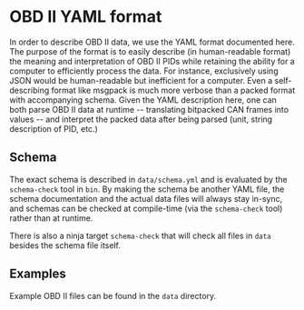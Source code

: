 # OBD II YAML format
In order to describe OBD II data, we use the YAML format documented here. The
purpose of the format is to easily describe (in human-readable format) the
meaning and interpretation of OBD II PIDs while retaining the ability for a
computer to efficiently process the data. For instance, exclusively using JSON
would be human-readable but inefficient for a computer. Even a self-describing
format like msgpack is much more verbose than a packed format with accompanying
schema. Given the YAML description here, one can both parse OBD II data at
runtime -- translating bitpacked CAN frames into values -- and interpret the
packed data after being parsed (unit, string description of PID, etc.)

## Schema
The exact schema is described in `data/schema.yml` and is evaluated by the
`schema-check` tool in `bin`. By making the schema be another YAML file, the
schema documentation and the actual data files will always stay in-sync, and
schemas can be checked at compile-time (via the `schema-check` tool) rather
than at runtime.

There is also a ninja target `schema-check` that will check all files in
`data` besides the schema file itself.

## Examples
Example OBD II files can be found in the `data` directory.
